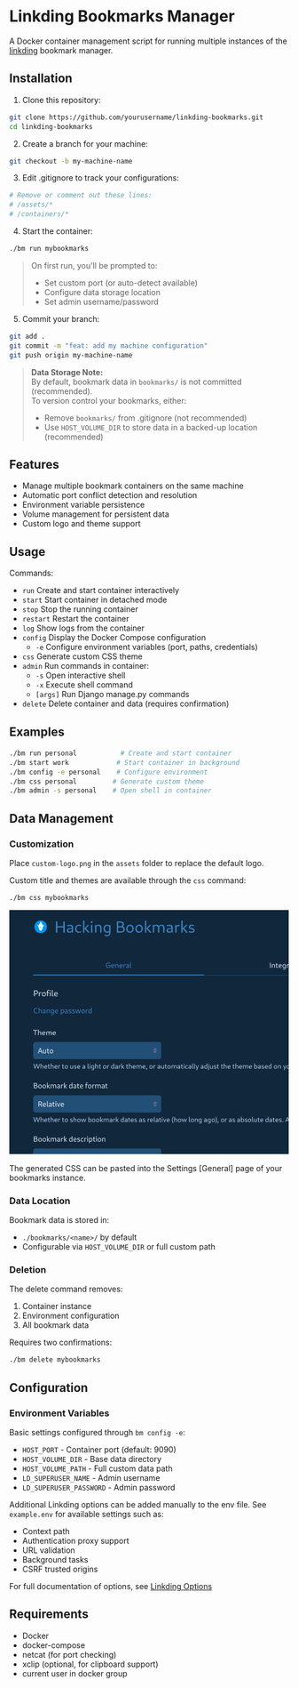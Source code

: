 # Linkding Bookmarks Manager

A Docker container management script for running multiple instances of the [linkding](https://github.com/sissbruecker/linkding) bookmark manager.

## Installation

1. Clone this repository:
```bash
git clone https://github.com/yourusername/linkding-bookmarks.git
cd linkding-bookmarks
```

2. Create a branch for your machine:
```bash
git checkout -b my-machine-name
```

3. Edit .gitignore to track your configurations:
```bash
# Remove or comment out these lines:
# /assets/*
# /containers/*
```

4. Start the container:
```bash
./bm run mybookmarks
```

> On first run, you'll be prompted to:
> - Set custom port (or auto-detect available)
> - Configure data storage location
> - Set admin username/password



5. Commit your branch:
```bash
git add .
git commit -m "feat: add my machine configuration"
git push origin my-machine-name
```

> **Data Storage Note:**  
> By default, bookmark data in `bookmarks/` is not committed (recommended).  
> To version control your bookmarks, either:
> - Remove `bookmarks/` from .gitignore (not recommended)
> - Use `HOST_VOLUME_DIR` to store data in a backed-up location (recommended)


## Features

- Manage multiple bookmark containers on the same machine
- Automatic port conflict detection and resolution
- Environment variable persistence
- Volume management for persistent data
- Custom logo and theme support

## Usage

Commands:
- `run`       Create and start container interactively
- `start`     Start container in detached mode
- `stop`      Stop the running container
- `restart`   Restart the container
- `log`       Show logs from the container
- `config`   Display the Docker Compose configuration
  - `-e` Configure environment variables (port, paths, credentials)
- `css`       Generate custom CSS theme
- `admin`     Run commands in container:
  - `-s`      Open interactive shell
  - `-x`      Execute shell command
  - `[args]`  Run Django manage.py commands
- `delete`    Delete container and data (requires confirmation)

## Examples

```bash
./bm run personal           # Create and start container
./bm start work            # Start container in background
./bm config -e personal    # Configure environment
./bm css personal         # Generate custom theme
./bm admin -s personal    # Open shell in container
```

## Data Management

### Customization
Place `custom-logo.png` in the `assets` folder to replace the default logo.

Custom title and themes are available through the `css` command:
```bash
./bm css mybookmarks
```

<img src="custom-title-theme.png" width="600" alt="Custom Title and Theme">

The generated CSS can be pasted into the Settings [General] page of your bookmarks instance.

### Data Location
Bookmark data is stored in:
- `./bookmarks/<name>/` by default
- Configurable via `HOST_VOLUME_DIR` or full custom path

### Deletion
The delete command removes:
1. Container instance
2. Environment configuration
3. All bookmark data

Requires two confirmations:
```bash
./bm delete mybookmarks
```

## Configuration

### Environment Variables
Basic settings configured through `bm config -e`:
- `HOST_PORT` - Container port (default: 9090)
- `HOST_VOLUME_DIR` - Base data directory
- `HOST_VOLUME_PATH` - Full custom data path
- `LD_SUPERUSER_NAME` - Admin username
- `LD_SUPERUSER_PASSWORD` - Admin password

Additional Linkding options can be added manually to the env file. See `example.env` for available settings such as:
- Context path
- Authentication proxy support
- URL validation
- Background tasks
- CSRF trusted origins

For full documentation of options, see [Linkding Options](https://linkding.link/options/)

## Requirements

- Docker
- docker-compose
- netcat (for port checking)
- xclip (optional, for clipboard support)
- current user in docker group